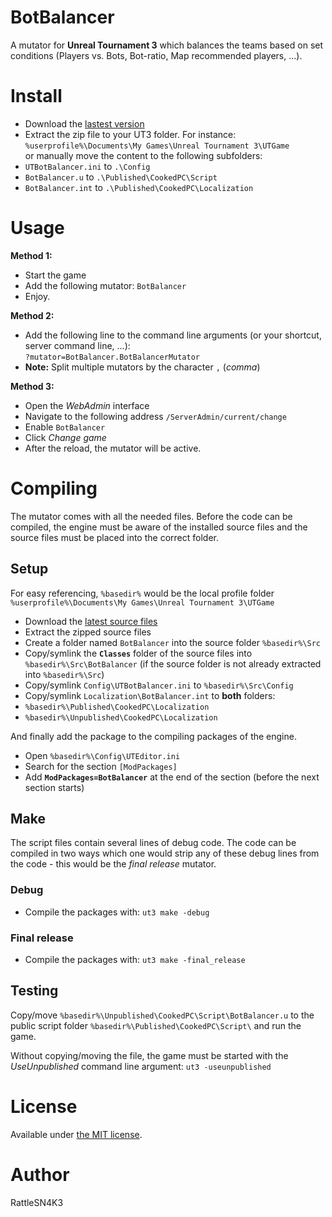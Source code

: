 BotBalancer
==========================

A mutator for **Unreal Tournament 3** which balances the teams based on set conditions (Players vs. Bots, Bot-ratio, Map recommended players, ...).


# Install

 - Download the [lastest version](/../../releases/latest)
 - Extract the zip file to your UT3 folder. For instance:  
  `%userprofile%\Documents\My Games\Unreal Tournament 3\UTGame`  
  or manually move the content to the following subfolders:
- `UTBotBalancer.ini` to `.\Config`
- `BotBalancer.u` to `.\Published\CookedPC\Script`
- `BotBalancer.int` to `.\Published\CookedPC\Localization`


# Usage

__Method 1:__
 - Start the game
 - Add the following mutator: `BotBalancer`
 - Enjoy.

__Method 2:__
 - Add the following line to the command line arguments (or your shortcut, server command line, ...):  
   `?mutator=BotBalancer.BotBalancerMutator`
 - **Note:** Split multiple mutators by the character `,` (*comma*)
   
__Method 3:__
 - Open the *WebAdmin* interface
 - Navigate to the following address `/ServerAdmin/current/change`
 - Enable `BotBalancer`
 - Click *Change game*
 - After the reload, the mutator will be active.


# Compiling

The mutator comes with all the needed files. Before the code can be compiled, the engine must be aware of the installed source files and the source files must be placed into the correct folder.

## Setup

For easy referencing, `%basedir%` would be the local profile folder `%userprofile%\Documents\My Games\Unreal Tournament 3\UTGame`

- Download the [latest source files](/../../archive/master.zip)
- Extract the zipped source files
- Create a folder named `BotBalancer` into the source folder `%basedir%\Src`
- Copy/symlink the **`Classes`** folder of the source files into `%basedir%\Src\BotBalancer`
  (if the source folder is not already extracted into `%basedir%\Src`)
- Copy/symlink `Config\UTBotBalancer.ini` to `%basedir%\Src\Config`
- Copy/symlink `Localization\BotBalancer.int` to **both** folders:  
 - `%basedir%\Published\CookedPC\Localization`
 - `%basedir%\Unpublished\CookedPC\Localization`

And finally add the package to the compiling packages of the engine.

- Open `%basedir%\Config\UTEditor.ini`
- Search for the section `[ModPackages]`
- Add **`ModPackages=BotBalancer`** at the end of the section
(before the next section starts)

## Make

The script files contain several lines of debug code. The code can be compiled in two ways which one would strip any of these debug lines from the code - this would be the *final release* mutator.

### Debug 

- Compile the packages with:
`ut3 make -debug`


### Final release

- Compile the packages with:
`ut3 make -final_release`

## Testing

Copy/move `%basedir%\Unpublished\CookedPC\Script\BotBalancer.u` to the public script folder `%basedir%\Published\CookedPC\Script\` and run the game.

Without copying/moving the file, the game must be started with the *UseUnpublished* command line argument:
`ut3 -useunpublished`


# License
Available under [the MIT license](http://opensource.org/licenses/mit-license.php).

# Author
RattleSN4K3

